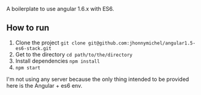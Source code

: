 A boilerplate to use angular 1.6.x with ES6.

## How to run

1. Clone the project `git clone git@github.com:jhonnymichel/angular1.5-es6-stack.git`
2. Get to the directory `cd path/to/the/directory`
3. Install dependencies `npm install`
4. `npm start`

I'm not using any server because the only thing intended to be provided here is the Angular + es6 env.
